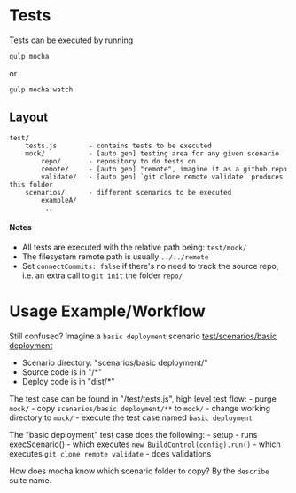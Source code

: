 # Tests
Tests can be executed by running
```bash
gulp mocha
```
or 
```bash
gulp mocha:watch
```



## Layout
```
test/
    tests.js        - contains tests to be executed
    mock/      		- [auto gen] testing area for any given scenario
    	repo/		- repository to do tests on
        remote/     - [auto gen] "remote", imagine it as a github repo
        validate/   - [auto gen] `git clone remote validate` produces this folder
    scenarios/      - different scenarios to be executed
        exampleA/
        ...
```

#### Notes

- All tests are executed with the relative path being: `test/mock/`
- The filesystem remote path is usually `../../remote`
- Set `connectCommits: false` if there's no need to track the source repo, i.e. an extra call to `git init` the folder `repo/`


# Usage Example/Workflow
Still confused? Imagine a `basic deployment` scenario [test/scenarios/basic deployment](/test/scenarios/basic%20deployment)

- Scenario directory: "scenarios/basic deployment/"
- Source code is in "/*"
- Deploy code is in "dist/*"

The test case can be found in "/test/tests.js", high level test flow:
	- purge `mock/`
	- copy `scenarios/basic deployment/**` to `mock/`
	- change working directory to `mock/`
	- execute the test case named `basic deployment`

The "basic deployment" test case does the following:
	- setup
	- runs execScenario()
		- which executes `new BuildControl(config).run()`
		- which executes `git clone remote validate`
	- does validations

How does mocha know which scenario folder to copy? By the `describe` suite name.
